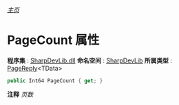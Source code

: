 ###### [主页](./Index.md "主页")
# PageCount 属性
**程序集** : [SharpDevLib.dll](./SharpDevLib.assembly.md "SharpDevLib.dll")
**命名空间** : [SharpDevLib](./SharpDevLib.namespace.md "SharpDevLib")
**所属类型** : [PageReply](./SharpDevLib.PageReply.1.md "PageReply")\<TData\>
``` csharp
public Int64 PageCount { get; }
```
**注释**
*页数*

